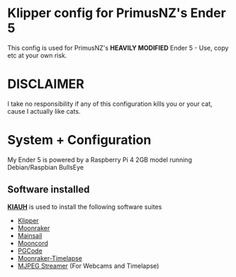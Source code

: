 # Klipper config for PrimusNZ's Ender 5
This config is used for PrimusNZ's **HEAVILY MODIFIED** Ender 5 - Use, copy etc at your own risk.

# DISCLAIMER
I take no responsibility if any of this configuration kills you or your cat, cause I actually like cats.

# System + Configuration
My Ender 5 is powered by a Raspberry Pi 4 2GB model running Debian/Raspbian BullsEye

## Software installed
**[KIAUH](https://github.com/th33xitus/kiauh)** is used to install the following software suites
- [Klipper](https://github.com/Klipper3d/klipper)
- [Moonraker](https://github.com/Arksine/moonraker)
- [Mainsail](https://docs.mainsail.xyz)
- [Mooncord](https://github.com/eliteschwein/mooncord.git)
- [PGCode](https://github.com/Kragrathea/pgcode.git)
- [Moonraker-Timelapse](https://github.com/mainsail-crew/moonraker-timelapse.git)
- [MJPEG Streamer](https://github.com/jacksonliam/mjpg-streamer.git) (For Webcams and Timelapse)
